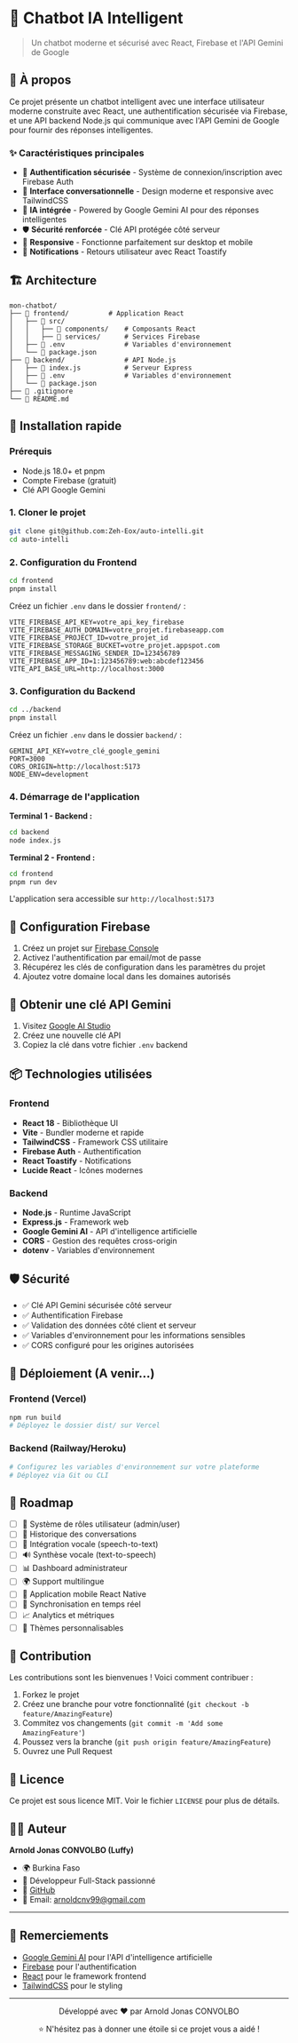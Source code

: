 # 🤖 Chatbot IA Intelligent

> Un chatbot moderne et sécurisé avec React, Firebase et l'API Gemini de Google


## 📖 À propos

Ce projet présente un chatbot intelligent avec une interface utilisateur moderne construite avec React, une authentification sécurisée via Firebase, et une API backend Node.js qui communique avec l'API Gemini de Google pour fournir des réponses intelligentes.

### ✨ Caractéristiques principales

- 🔐 **Authentification sécurisée** - Système de connexion/inscription avec Firebase Auth
- 💬 **Interface conversationnelle** - Design moderne et responsive avec TailwindCSS
- 🧠 **IA intégrée** - Powered by Google Gemini AI pour des réponses intelligentes
- 🛡️ **Sécurité renforcée** - Clé API protégée côté serveur
- 📱 **Responsive** - Fonctionne parfaitement sur desktop et mobile
- 🔔 **Notifications** - Retours utilisateur avec React Toastify

## 🏗️ Architecture

```
mon-chatbot/
├── 📁 frontend/          # Application React
│   ├── 📁 src/
│   │   ├── 📁 components/    # Composants React
│   │   ├── 📁 services/      # Services Firebase
│   ├── 📄 .env               # Variables d'environnement
│   └── 📄 package.json
├── 📁 backend/               # API Node.js
│   ├── 📄 index.js           # Serveur Express
│   ├── 📄 .env               # Variables d'environnement
│   └── 📄 package.json
├── 📄 .gitignore
└── 📄 README.md
```

## 🚀 Installation rapide

### Prérequis

- Node.js 18.0+ et pnpm
- Compte Firebase (gratuit)
- Clé API Google Gemini

### 1. Cloner le projet

```bash
git clone git@github.com:Zeh-Eox/auto-intelli.git
cd auto-intelli
```

### 2. Configuration du Frontend

```bash
cd frontend
pnpm install
```

Créez un fichier `.env` dans le dossier `frontend/` :

```env
VITE_FIREBASE_API_KEY=votre_api_key_firebase
VITE_FIREBASE_AUTH_DOMAIN=votre_projet.firebaseapp.com
VITE_FIREBASE_PROJECT_ID=votre_projet_id
VITE_FIREBASE_STORAGE_BUCKET=votre_projet.appspot.com
VITE_FIREBASE_MESSAGING_SENDER_ID=123456789
VITE_FIREBASE_APP_ID=1:123456789:web:abcdef123456
VITE_API_BASE_URL=http://localhost:3000
```

### 3. Configuration du Backend

```bash
cd ../backend
pnpm install
```

Créez un fichier `.env` dans le dossier `backend/` :

```env
GEMINI_API_KEY=votre_clé_google_gemini
PORT=3000
CORS_ORIGIN=http://localhost:5173
NODE_ENV=development
```

### 4. Démarrage de l'application

**Terminal 1 - Backend :**
```bash
cd backend
node index.js
```

**Terminal 2 - Frontend :**
```bash
cd frontend
pnpm run dev
```

L'application sera accessible sur `http://localhost:5173`

## 🔧 Configuration Firebase

1. Créez un projet sur [Firebase Console](https://console.firebase.google.com/)
2. Activez l'authentification par email/mot de passe
3. Récupérez les clés de configuration dans les paramètres du projet
4. Ajoutez votre domaine local dans les domaines autorisés

## 🔑 Obtenir une clé API Gemini

1. Visitez [Google AI Studio](https://makersuite.google.com/app/apikey)
2. Créez une nouvelle clé API
3. Copiez la clé dans votre fichier `.env` backend

## 📦 Technologies utilisées

### Frontend
- **React 18** - Bibliothèque UI
- **Vite** - Bundler moderne et rapide
- **TailwindCSS** - Framework CSS utilitaire
- **Firebase Auth** - Authentification
- **React Toastify** - Notifications
- **Lucide React** - Icônes modernes

### Backend
- **Node.js** - Runtime JavaScript
- **Express.js** - Framework web
- **Google Gemini AI** - API d'intelligence artificielle
- **CORS** - Gestion des requêtes cross-origin
- **dotenv** - Variables d'environnement

## 🛡️ Sécurité

- ✅ Clé API Gemini sécurisée côté serveur
- ✅ Authentification Firebase
- ✅ Validation des données côté client et serveur
- ✅ Variables d'environnement pour les informations sensibles
- ✅ CORS configuré pour les origines autorisées

## 🚀 Déploiement (A venir...)

### Frontend (Vercel)
```bash
npm run build
# Déployez le dossier dist/ sur Vercel
```

### Backend (Railway/Heroku)
```bash
# Configurez les variables d'environnement sur votre plateforme
# Déployez via Git ou CLI
```

## 🔮 Roadmap

- [ ] 👥 Système de rôles utilisateur (admin/user)
- [ ] 📝 Historique des conversations
- [ ] 🎤 Intégration vocale (speech-to-text)
- [ ] 🔊 Synthèse vocale (text-to-speech)
- [ ] 📊 Dashboard administrateur
- [ ] 🌍 Support multilingue
- [ ] 📱 Application mobile React Native
- [ ] 🔄 Synchronisation en temps réel
- [ ] 📈 Analytics et métriques
- [ ] 🎨 Thèmes personnalisables

## 🤝 Contribution

Les contributions sont les bienvenues ! Voici comment contribuer :

1. Forkez le projet
2. Créez une branche pour votre fonctionnalité (`git checkout -b feature/AmazingFeature`)
3. Commitez vos changements (`git commit -m 'Add some AmazingFeature'`)
4. Poussez vers la branche (`git push origin feature/AmazingFeature`)
5. Ouvrez une Pull Request

## 📝 Licence

Ce projet est sous licence MIT. Voir le fichier `LICENSE` pour plus de détails.

## 👨‍💻 Auteur

**Arnold Jonas CONVOLBO (Luffy)**

- 🌍 Burkina Faso
- 💼 Développeur Full-Stack passionné
- 🔗 [GitHub](https://github.com/Zeh-Eox)
- 📧 Email: arnoldcnv99@gmail.com

---

## 🙏 Remerciements

- [Google Gemini AI](https://ai.google.dev/) pour l'API d'intelligence artificielle
- [Firebase](https://firebase.google.com/) pour l'authentification
- [React](https://reactjs.org/) pour le framework frontend
- [TailwindCSS](https://tailwindcss.com/) pour le styling

---

<div align="center">
  <p>Développé avec ❤️ par Arnold Jonas CONVOLBO</p>
  <p>⭐ N'hésitez pas à donner une étoile si ce projet vous a aidé !</p>
</div>